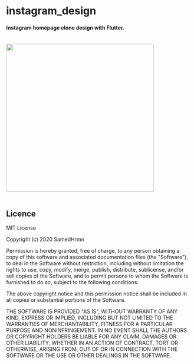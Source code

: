 # instagram_design
#### Instagram homepage clone design with Flutter.<br><br>
<img src=https://user-images.githubusercontent.com/60006881/95022028-3f714a80-067d-11eb-9abf-3771233fd902.png width=400px>
<br><br>

<h2> Licence </h2>
MIT License

Copyright (c) 2020 SamedHrmn

Permission is hereby granted, free of charge, to any person obtaining a copy
of this software and associated documentation files (the "Software"), to deal
in the Software without restriction, including without limitation the rights
to use, copy, modify, merge, publish, distribute, sublicense, and/or sell
copies of the Software, and to permit persons to whom the Software is
furnished to do so, subject to the following conditions:

The above copyright notice and this permission notice shall be included in all
copies or substantial portions of the Software.

THE SOFTWARE IS PROVIDED "AS IS", WITHOUT WARRANTY OF ANY KIND, EXPRESS OR
IMPLIED, INCLUDING BUT NOT LIMITED TO THE WARRANTIES OF MERCHANTABILITY,
FITNESS FOR A PARTICULAR PURPOSE AND NONINFRINGEMENT. IN NO EVENT SHALL THE
AUTHORS OR COPYRIGHT HOLDERS BE LIABLE FOR ANY CLAIM, DAMAGES OR OTHER
LIABILITY, WHETHER IN AN ACTION OF CONTRACT, TORT OR OTHERWISE, ARISING FROM,
OUT OF OR IN CONNECTION WITH THE SOFTWARE OR THE USE OR OTHER DEALINGS IN THE
SOFTWARE.

